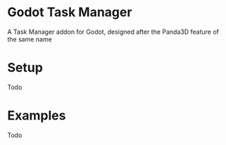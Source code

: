 # Godot Task Manager
A Task Manager addon for Godot, designed after the Panda3D feature of the same name

# Setup
Todo

# Examples
Todo
